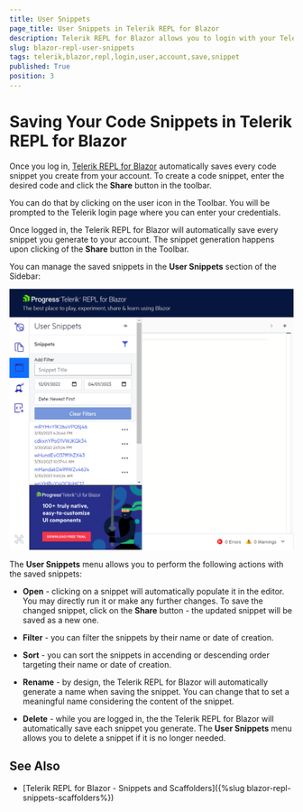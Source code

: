 ```yaml
---
title: User Snippets
page_title: User Snippets in Telerik REPL for Blazor
description: Telerik REPL for Blazor allows you to login with your Telerik account and save all snippets you run.
slug: blazor-repl-user-snippets
tags: telerik,blazor,repl,login,user,account,save,snippet
published: True
position: 3
---
```



# Saving Your Code Snippets in Telerik REPL for Blazor

Once you log in, [Telerik REPL for Blazor](https://www.telerik.com/blazor-ui/repl) automatically saves every code snippet you create from your account. To create a code snippet, enter the desired code and click the **Share** button in the toolbar.

You can do that by clicking on the user icon in the Toolbar. You will be prompted to the Telerik login page where you can enter your credentials.

Once logged in, the Telerik REPL for Blazor will automatically save every snippet you generate to your account. The snippet generation happens upon clicking of the **Share** button in the Toolbar.

You can manage the saved snippets in the **User Snippets** section of the Sidebar:

![User Snippets menu in Telerik REPL for Blazor](../images/repl-user-snippets.png)

The **User Snippets** menu allows you to perform the following actions with the saved snippets:

* **Open** - clicking on a snippet will automatically populate it in the editor. You may directly run it or make any further changes. To save the changed snippet, click on the **Share** button - the updated snippet will be saved as a new one.

* **Filter** - you can filter the snippets by their name or date of creation.

* **Sort** - you can sort the snippets in accending or descending order targeting their name or date of creation.

* **Rename** - by design, the Telerik REPL for Blazor will automatically generate a name when saving the snippet. You can change that to set a meaningful name considering the content of the snippet.

* **Delete** - while you are logged in, the the Telerik REPL for Blazor will automatically save each snippet you generate. The **User Snippets** menu allows you to delete a snippet if it is no longer needed.


## See Also

* [Telerik REPL for Blazor - Snippets and Scaffolders]({%slug blazor-repl-snippets-scaffolders%})